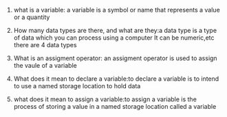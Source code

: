 1. what is a variable: a variable is a symbol or name that represents a value or a quantity


2. How many data types are there, and what are they:a data type is a type of data which you can process using a computer It can be numeric,etc there are 4 data types 

3. What is an assigment operator: an assigment operator is used to assign the vaule of a variable

4. What does it mean to declare a variable:to declare a variable is to intend to use a named storage location to hold data

5. what does it mean to assign a variable:to assign a variable is the process of storing a value in a named storage location called a variable